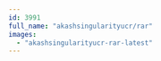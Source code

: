 ```yaml
---
id: 3991
full_name: "akashsingularityucr/rar"
images: 
  - "akashsingularityucr-rar-latest"
---
```

